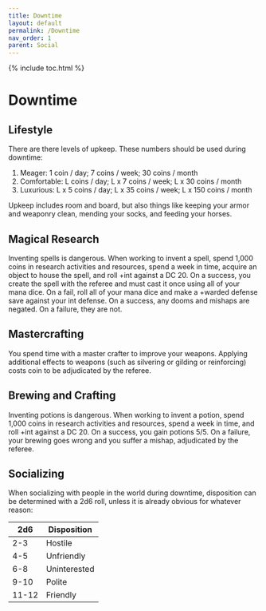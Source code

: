 ```yaml
---
title: Downtime
layout: default
permalink: /Downtime
nav_order: 1
parent: Social
---
```

{% include toc.html %}

# Downtime

## Lifestyle
There are there levels of upkeep. These numbers should be used during downtime: 
1. Meager: 1 coin / day; 7 coins / week; 30 coins / month
2. Comfortable: L coins / day; L x 7 coins / week; L x 30 coins / month
3. Luxurious: L x 5 coins / day; L x 35 coins / week; L x 150 coins / month

Upkeep includes room and board, but also things like keeping your armor and weaponry clean, mending your socks, and feeding your horses.

## Magical Research
Inventing spells is dangerous. When working to invent a spell, spend 1,000 coins in research activities and resources, spend a week in time, acquire an object to house the spell, and roll +int against a DC 20. On a success, you create the spell with the referee and must cast it once using all of your mana dice. On a fail, roll all of your mana dice and make a +warded defense save against your int defense. On a success, any dooms and mishaps are negated. On a failure, they are not. 

## Mastercrafting 
You spend time with a master crafter to improve your weapons. Applying additional effects to weapons (such as silvering or gilding or reinforcing) costs coin to be adjudicated by the referee. 

## Brewing and Crafting
Inventing potions is dangerous. When working to invent a potion, spend 1,000 coins in research activities and resources, spend a week in time, and roll +int against a DC 20. On a success, you gain potions 5/5. On a failure, your brewing goes wrong and you suffer a mishap, adjudicated by the referee. 

## Socializing 

When socializing with people in the world during downtime, disposition can be determined with a 2d6 roll, unless it is already obvious for whatever reason: 

| 2d6   | Disposition  |
| ----- | ------------ |
| 2-3   | Hostile      |
| 4-5   | Unfriendly   |
| 6-8   | Uninterested |
| 9-10  | Polite       |
| 11-12 | Friendly     |
